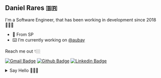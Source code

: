 ## Daniel Rares 🇧🇷

I'm a Software Engineer, that has been working in development since 2018👨🏻‍💻

- 📍 From SP 
- ⌨️ I’m currently working on [@aubay](https://www.aubay.pt)

Reach me out 👇🏼

[![Gmail Badge](https://img.shields.io/badge/-Gmail-c14438?style=flat-square&logo=Gmail&logoColor=white&link=mailto:daniel@fatecpg.com.br)](mailto:daniel@fatecpg.com.br)
[![Github Badge](https://img.shields.io/badge/-Github-000?style=flat-square&logo=Github&logoColor=white&link=https://github.com/danielrares1)](https://github.com/danielrares1)
[![Linkedin Badge](https://img.shields.io/badge/-LinkedIn-blue?style=flat-square&logo=Linkedin&logoColor=white&link=https://www.linkedin.com/in/danielrares/)](https://www.linkedin.com/in/danielrares/) 

<details>
  <summary>Say Hello 🙋🏻‍♂️</summary>
    </br>
   <center> <img style=margin-right:15% src="https://visitor-badge.glitch.me/badge?page_id=github/danielrares1)](https://github.com/danielrares1"> </center>
</details>

<!--
**danielrares1/danielrares1** is a ✨ _special_ ✨ repository because its `README.md` (this file) appears on your GitHub profile.

Here are some ideas to get you started:

- 🔭 I’m currently working on ...
- 🌱 I’m currently learning ...
- 👯 I’m looking to collaborate on ...
- 🤔 I’m looking for help with ...
- 💬 Ask me about ...
- 📫 How to reach me: ...
- 😄 Pronouns: ...
- ⚡ Fun fact: ...
-->
